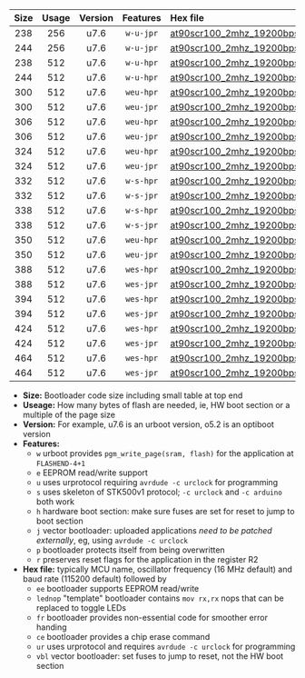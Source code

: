 |Size|Usage|Version|Features|Hex file|
|:-:|:-:|:-:|:-:|:--|
|238|256|u7.6|`w-u-jpr`|[at90scr100_2mhz_19200bps_ur_vbl.hex](https://raw.githubusercontent.com/stefanrueger/urboot/main/at90scr100_2mhz_19200bps_ur_vbl.hex)|
|244|256|u7.6|`w-u-jpr`|[at90scr100_2mhz_19200bps_lednop_ur_vbl.hex](https://raw.githubusercontent.com/stefanrueger/urboot/main/at90scr100_2mhz_19200bps_lednop_ur_vbl.hex)|
|238|512|u7.6|`w-u-hpr`|[at90scr100_2mhz_19200bps_ur.hex](https://raw.githubusercontent.com/stefanrueger/urboot/main/at90scr100_2mhz_19200bps_ur.hex)|
|244|512|u7.6|`w-u-hpr`|[at90scr100_2mhz_19200bps_lednop_ur.hex](https://raw.githubusercontent.com/stefanrueger/urboot/main/at90scr100_2mhz_19200bps_lednop_ur.hex)|
|300|512|u7.6|`weu-hpr`|[at90scr100_2mhz_19200bps_ee_ur.hex](https://raw.githubusercontent.com/stefanrueger/urboot/main/at90scr100_2mhz_19200bps_ee_ur.hex)|
|300|512|u7.6|`weu-jpr`|[at90scr100_2mhz_19200bps_ee_ur_vbl.hex](https://raw.githubusercontent.com/stefanrueger/urboot/main/at90scr100_2mhz_19200bps_ee_ur_vbl.hex)|
|306|512|u7.6|`weu-hpr`|[at90scr100_2mhz_19200bps_ee_lednop_ur.hex](https://raw.githubusercontent.com/stefanrueger/urboot/main/at90scr100_2mhz_19200bps_ee_lednop_ur.hex)|
|306|512|u7.6|`weu-jpr`|[at90scr100_2mhz_19200bps_ee_lednop_ur_vbl.hex](https://raw.githubusercontent.com/stefanrueger/urboot/main/at90scr100_2mhz_19200bps_ee_lednop_ur_vbl.hex)|
|324|512|u7.6|`weu-hpr`|[at90scr100_2mhz_19200bps_ee_lednop_fr_ur.hex](https://raw.githubusercontent.com/stefanrueger/urboot/main/at90scr100_2mhz_19200bps_ee_lednop_fr_ur.hex)|
|324|512|u7.6|`weu-jpr`|[at90scr100_2mhz_19200bps_ee_lednop_fr_ur_vbl.hex](https://raw.githubusercontent.com/stefanrueger/urboot/main/at90scr100_2mhz_19200bps_ee_lednop_fr_ur_vbl.hex)|
|332|512|u7.6|`w-s-hpr`|[at90scr100_2mhz_19200bps.hex](https://raw.githubusercontent.com/stefanrueger/urboot/main/at90scr100_2mhz_19200bps.hex)|
|332|512|u7.6|`w-s-jpr`|[at90scr100_2mhz_19200bps_vbl.hex](https://raw.githubusercontent.com/stefanrueger/urboot/main/at90scr100_2mhz_19200bps_vbl.hex)|
|338|512|u7.6|`w-s-hpr`|[at90scr100_2mhz_19200bps_lednop.hex](https://raw.githubusercontent.com/stefanrueger/urboot/main/at90scr100_2mhz_19200bps_lednop.hex)|
|338|512|u7.6|`w-s-jpr`|[at90scr100_2mhz_19200bps_lednop_vbl.hex](https://raw.githubusercontent.com/stefanrueger/urboot/main/at90scr100_2mhz_19200bps_lednop_vbl.hex)|
|350|512|u7.6|`weu-hpr`|[at90scr100_2mhz_19200bps_ee_lednop_fr_ce_ur.hex](https://raw.githubusercontent.com/stefanrueger/urboot/main/at90scr100_2mhz_19200bps_ee_lednop_fr_ce_ur.hex)|
|350|512|u7.6|`weu-jpr`|[at90scr100_2mhz_19200bps_ee_lednop_fr_ce_ur_vbl.hex](https://raw.githubusercontent.com/stefanrueger/urboot/main/at90scr100_2mhz_19200bps_ee_lednop_fr_ce_ur_vbl.hex)|
|388|512|u7.6|`wes-hpr`|[at90scr100_2mhz_19200bps_ee.hex](https://raw.githubusercontent.com/stefanrueger/urboot/main/at90scr100_2mhz_19200bps_ee.hex)|
|388|512|u7.6|`wes-jpr`|[at90scr100_2mhz_19200bps_ee_vbl.hex](https://raw.githubusercontent.com/stefanrueger/urboot/main/at90scr100_2mhz_19200bps_ee_vbl.hex)|
|394|512|u7.6|`wes-hpr`|[at90scr100_2mhz_19200bps_ee_lednop.hex](https://raw.githubusercontent.com/stefanrueger/urboot/main/at90scr100_2mhz_19200bps_ee_lednop.hex)|
|394|512|u7.6|`wes-jpr`|[at90scr100_2mhz_19200bps_ee_lednop_vbl.hex](https://raw.githubusercontent.com/stefanrueger/urboot/main/at90scr100_2mhz_19200bps_ee_lednop_vbl.hex)|
|424|512|u7.6|`wes-hpr`|[at90scr100_2mhz_19200bps_ee_lednop_fr.hex](https://raw.githubusercontent.com/stefanrueger/urboot/main/at90scr100_2mhz_19200bps_ee_lednop_fr.hex)|
|424|512|u7.6|`wes-jpr`|[at90scr100_2mhz_19200bps_ee_lednop_fr_vbl.hex](https://raw.githubusercontent.com/stefanrueger/urboot/main/at90scr100_2mhz_19200bps_ee_lednop_fr_vbl.hex)|
|464|512|u7.6|`wes-hpr`|[at90scr100_2mhz_19200bps_ee_lednop_fr_ce.hex](https://raw.githubusercontent.com/stefanrueger/urboot/main/at90scr100_2mhz_19200bps_ee_lednop_fr_ce.hex)|
|464|512|u7.6|`wes-jpr`|[at90scr100_2mhz_19200bps_ee_lednop_fr_ce_vbl.hex](https://raw.githubusercontent.com/stefanrueger/urboot/main/at90scr100_2mhz_19200bps_ee_lednop_fr_ce_vbl.hex)|

- **Size:** Bootloader code size including small table at top end
- **Useage:** How many bytes of flash are needed, ie, HW boot section or a multiple of the page size
- **Version:** For example, u7.6 is an urboot version, o5.2 is an optiboot version
- **Features:**
  + `w` urboot provides `pgm_write_page(sram, flash)` for the application at `FLASHEND-4+1`
  + `e` EEPROM read/write support
  + `u` uses urprotocol requiring `avrdude -c urclock` for programming
  + `s` uses skeleton of STK500v1 protocol; `-c urclock` and `-c arduino` both work
  + `h` hardware boot section: make sure fuses are set for reset to jump to boot section
  + `j` vector bootloader: uploaded applications *need to be patched externally*, eg, using `avrdude -c urclock`
  + `p` bootloader protects itself from being overwritten
  + `r` preserves reset flags for the application in the register R2
- **Hex file:** typically MCU name, oscillator frequency (16 MHz default) and baud rate (115200 default) followed by
  + `ee` bootloader supports EEPROM read/write
  + `lednop` "template" bootloader contains `mov rx,rx` nops that can be replaced to toggle LEDs
  + `fr` bootloader provides non-essential code for smoother error handing
  + `ce` bootloader provides a chip erase command
  + `ur` uses urprotocol and requires `avrdude -c urclock` for programming
  + `vbl` vector bootloader: set fuses to jump to reset, not the HW boot section
